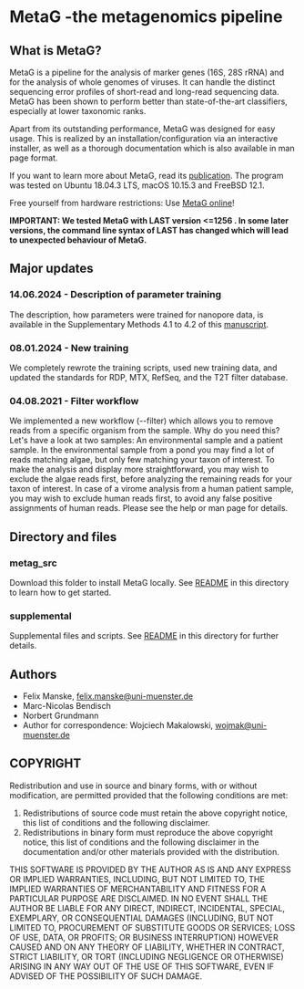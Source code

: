 # MetaG -the metagenomics pipeline
## What is MetaG?
MetaG is a pipeline for the analysis of marker genes (16S, 28S rRNA) and for the
analysis of whole genomes of viruses. It can handle the distinct sequencing
error profiles of short-read and long-read sequencing data.
MetaG has been shown to perform better than state-of-the-art classifiers,
especially at lower taxonomic ranks.

Apart from its outstanding performance, MetaG was designed for easy usage.
This is realized by an installation/configuration via an interactive installer, as
well as a thorough documentation which is also available in man page format.

If you want to learn more about MetaG, read its [publication](https://doi.org/10.1101/2020.03.13.991190).
The program was tested on Ubuntu 18.04.3 LTS, macOS 10.15.3 and FreeBSD 12.1.

Free yourself from hardware restrictions: Use [MetaG online](http://www.bioinformatics.uni-muenster.de/tools/metag)!

**IMPORTANT: We tested MetaG with LAST version <=1256 . In some later versions, the command line syntax of LAST has changed which will lead to unexpected behaviour of MetaG.**

## Major updates
### 14.06.2024 - Description of parameter training
The description, how parameters were trained for nanopore data, is available in the Supplementary Methods 4.1 to 4.2
of this [manuscript](https://doi.org/10.1016/j.csbj.2024.12.031).

### 08.01.2024 - New training
We completely rewrote the training scripts, used new training data, and updated the standards for RDP, MTX, RefSeq, and
the T2T filter database.

### 04.08.2021 - Filter workflow
We implemented a new workflow (--filter) which allows you to remove reads from a specific organism from the sample. Why do you
need this? Let's have a look at two samples: An environmental sample and a patient sample. In the environmental sample from a pond
you may find a lot of reads matching algae, but only few matching your taxon of interest. To make the analysis and display more
straightforward, you may wish to exclude the algae reads first, before analyzing the remaining reads for your taxon of interest.
In case of a virome analysis from a human patient sample, you may wish to exclude human reads first, to avoid any false positive
assignments of human reads.
Please see the help or man page for details.

## Directory and files
### metag_src
Download this folder to install MetaG locally. See [README](../../blob/master/metag_src/install/README) in this directory
to learn how to get started.

### supplemental
Supplemental files and scripts. See [README](../../blob/master/supplemental/README.md) in this directory for further details.

## Authors
* Felix Manske, felix.manske@uni-muenster.de
* Marc-Nicolas Bendisch
* Norbert Grundmann
* Author for correspondence: Wojciech Makalowski, wojmak@uni-muenster.de


## COPYRIGHT
Redistribution and use in source and binary forms, with or without modification,
are permitted provided that the following conditions are met:

1. Redistributions of source code must retain the above copyright
   notice, this list of conditions and the following disclaimer.
2. Redistributions in binary form must reproduce the above copyright
   notice, this list of conditions and the following disclaimer in the
   documentation and/or other materials provided with the distribution.

THIS SOFTWARE IS PROVIDED BY THE AUTHOR AS IS AND ANY EXPRESS OR IMPLIED WARRANTIES,
INCLUDING, BUT NOT LIMITED TO, THE IMPLIED WARRANTIES OF MERCHANTABILITY AND FITNESS
FOR A PARTICULAR PURPOSE ARE DISCLAIMED. IN NO EVENT SHALL THE AUTHOR BE LIABLE FOR
ANY DIRECT, INDIRECT, INCIDENTAL, SPECIAL, EXEMPLARY, OR CONSEQUENTIAL DAMAGES
(INCLUDING, BUT NOT LIMITED TO,  PROCUREMENT  OF  SUBSTITUTE GOODS  OR  SERVICES;
LOSS  OF USE, DATA, OR PROFITS; OR BUSINESS INTERRUPTION) HOWEVER CAUSED AND ON ANY
THEORY OF LIABILITY, WHETHER IN CONTRACT, STRICT LIABILITY, OR TORT (INCLUDING NEGLIGENCE
OR OTHERWISE) ARISING IN ANY WAY OUT OF THE USE OF THIS SOFTWARE, EVEN IF ADVISED OF THE
POSSIBILITY OF SUCH DAMAGE.

